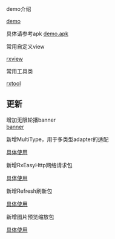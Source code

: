 demo介绍[demo](demo.md)具体请参考apk [demo.apk](demo.apk)常用自定义view[rxview](rxview/rxview.md)常用工具类[rxtool](rxtool/rxtool.md)## 更新增加无限轮播banner  [banner](Banner.md)新增MultiType，用于多类型adapter的适配[具体使用](multitype/MultiType.md)新增RxEasyHttp网络请求包[具体使用](rxeasyhttp/RxEasyHttp.md)新增Refresh刷新包[具体使用](refresh/Refresh.md)新增图片预览缩放包[具体使用](photoview/photoview.md)